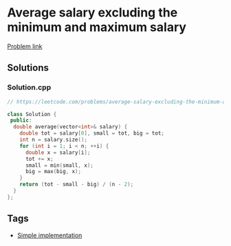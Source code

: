 # Average salary excluding the minimum and maximum salary

[Problem link](https://leetcode.com/problems/average-salary-excluding-the-minimum-and-maximum-salary/)

## Solutions


### Solution.cpp
```cpp
// https://leetcode.com/problems/average-salary-excluding-the-minimum-and-maximum-salary/

class Solution {
 public:
  double average(vector<int>& salary) {
    double tot = salary[0], small = tot, big = tot;
    int n = salary.size();
    for (int i = 1; i < n; ++i) {
      double x = salary[i];
      tot += x;
      small = min(small, x);
      big = max(big, x);
    }
    return (tot - small - big) / (n - 2);
  }
};
```
## Tags

* [Simple implementation](/Collections/simple-implementation.md#simple-implementation)
